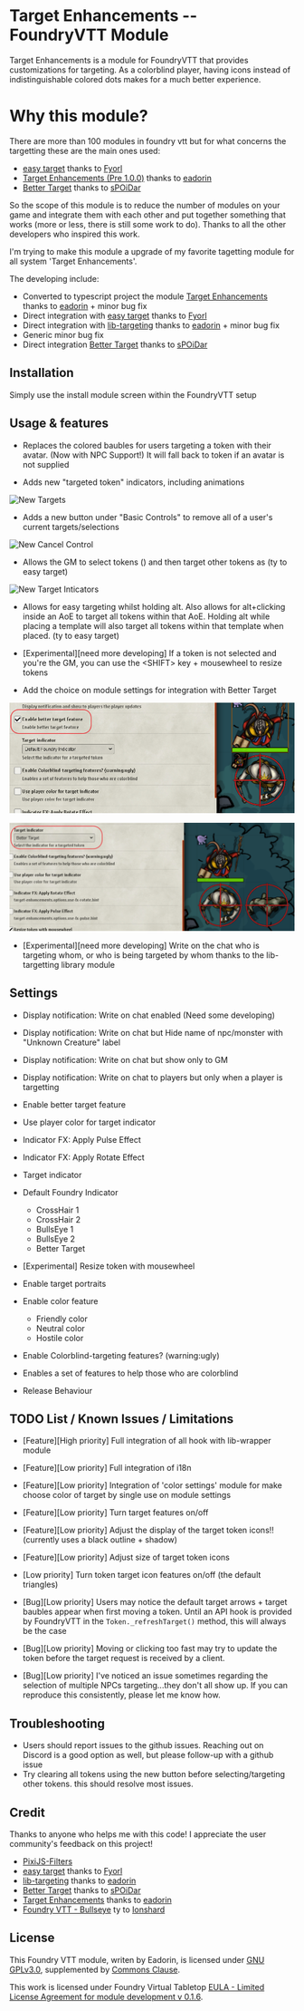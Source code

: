 # Target Enhancements -- FoundryVTT Module

Target Enhancements is a module for FoundryVTT that provides customizations for targeting. As a colorblind player, having icons instead of indistinguishable colored dots makes for a much better experience.

# Why this module?

There are more than 100 modules in foundry vtt but for what concerns the targetting these are the main ones used:

- [easy target](https://bitbucket.org/Fyorl/easy-target/src/master/) thanks to [Fyorl](https://bitbucket.org/%7Beee45cf2-a6e7-43d6-bded-8054de334101%7D/)
- [Target Enhancements (Pre 1.0.0)](https://github.com/eadorin/target-enhancements) thanks to [eadorin](https://github.com/eadorin) 
- [Better Target](https://github.com/sPOiDar/fvtt-module-better-target) thanks to [sPOiDar
](https://github.com/sPOiDar/fvtt-module-better-target)

So the scope of this module is to reduce the number of modules on your game and integrate them with each other and put together something that works (more or less, there is still some work to do).
Thanks to all the other developers who inspired this work.

I'm trying to make this module a upgrade of my favorite tagetting module for all  system 'Target Enhancements'.

The developing include:

- Converted to typescript project the module [Target Enhancements](https://github.com/eadorin/target-enhancements) thanks to [eadorin](https://github.com/eadorin) + minor bug fix
- Direct integration with [easy target](https://bitbucket.org/Fyorl/easy-target/src/master/) thanks to [Fyorl](https://bitbucket.org/%7Beee45cf2-a6e7-43d6-bded-8054de334101%7D/)
- Direct integration with [lib-targeting](https://github.com/eadorin/lib-targeting) thanks to [eadorin](https://github.com/eadorin) + minor bug fix
- Generic minor bug fix
- Direct integration [Better Target](https://github.com/sPOiDar/fvtt-module-better-target) thanks to [sPOiDar
](https://github.com/sPOiDar/fvtt-module-better-target)

  
## Installation

Simply use the install module screen within the FoundryVTT setup

## Usage & features

- Replaces the colored baubles for users targeting a token with their avatar. (Now with NPC Support!) It will fall back to token if an avatar is not supplied

- Adds new "targeted token" indicators, including animations

![New Targets](./img/screenshot_targets.png?raw=true)

- Adds a new button under "Basic Controls" to remove all of a user's current targets/selections

![New Cancel Control](./img/new_cancel_control.png?raw=true)

- Allows the GM to select tokens (<SELECTED>) and then target other tokens as <SELECTED> (ty to easy target)
  
![New Target Inticators](./img/screenshot_indicator_crosshair.png?raw=true)

- Allows for easy targeting whilst holding alt. Also allows for alt+clicking inside an AoE to target all tokens within that AoE. Holding alt while placing a template will also target all tokens within that template when placed. (ty to easy target)

- [Experimental][need more developing] If a token is not selected and you're the GM, you can use the &lt;SHIFT&gt; key + mousewheel to resize tokens

- Add the choice on module settings for integration with Better Target

![Better Target 1](./img/better_target_1.png?raw=true)

![Better Target 2](./img/better_target_2.png?raw=true)

- [Experimental][need more developing] Write on the chat who is targeting whom, or who is being targeted by whom thanks to the lib-targetting library module

## Settings

- Display notification: Write on chat enabled (Need some developing)

- Display notification: Write on chat but Hide name of npc/monster with "Unknown Creature" label

- Display notification: Write on chat but show only to GM
	
- Display notification: Write on chat to players but only when a player is targetting
		
- Enable better target feature
       
- Use player color for target indicator

- Indicator FX: Apply Pulse Effect

- Indicator FX: Apply Rotate Effect

- Target indicator

-  Default Foundry Indicator

   -  CrossHair 1
   -  CrossHair 2
   -  BullsEye 1
   -  BullsEye 2
   -  Better Target

- [Experimental] Resize token with mousewheel

- Enable target portraits

- Enable color feature
  
  - Friendly color  
  - Neutral color
  - Hostile color

- Enable Colorblind-targeting features? (warning:ugly)
  
- Enables a set of features to help those who are colorblind

- Release Behaviour

<!----
1. From the Game Settings tab
2. In the 'Game Settings' section, Click 'Configure Settings' (button)
3. Click the 'Module Settings' tab. 
4. Scrol down to the *Target Enhancements* section
5. Select the options that you want and save
-->

## TODO List / Known Issues / Limitations

- [Feature][High priority] Full integration of all hook with lib-wrapper module 

- [Feature][Low priority] Full integration of i18n
  
- [Feature][Low priority] Integration of 'color settings' module for make choose color of target by single use on module settings 

- [Feature][Low priority] Turn target features on/off

- [Feature][Low priority] Adjust the display of the target token icons!! (currently uses a black outline + shadow)

- [Feature][Low priority] Adjust size of target token icons

- [Low priority] Turn token target icon features on/off  (the default triangles)

- [Bug][Low priority] Users may notice the default target arrows + target baubles appear when first moving a token. Until an API hook is provided by FoundryVTT in the `Token._refreshTarget()` method, this will always be the case

- [Bug][Low priority] Moving or clicking too fast may try to update the token before the target request is received by a client.

- [Bug][Low priority] I've noticed an issue sometimes regarding the selection of multiple NPCs targeting...they don't all show up. If you can reproduce this consistently, please let me know how.

## Troubleshooting

- Users should report issues to the github issues. Reaching out on Discord is a good option as well, but please follow-up with a github issue
- Try clearing all tokens using the new button before selecting/targeting other tokens. this should resolve most issues.

## Credit

Thanks to anyone who helps me with this code! I appreciate the user community's feedback on this project!

- [PixiJS-Filters](https://github.com/pixijs/pixi-filters)
- [easy target](https://bitbucket.org/Fyorl/easy-target/src/master/) thanks to [Fyorl](https://bitbucket.org/%7Beee45cf2-a6e7-43d6-bded-8054de334101%7D/)
- [lib-targeting](https://github.com/eadorin/lib-targeting) thanks to [eadorin](https://github.com/eadorin)
- [Better Target](https://github.com/sPOiDar/fvtt-module-better-target) thanks to [sPOiDar
](https://github.com/sPOiDar/fvtt-module-better-target)
- [Target Enhancements](https://github.com/eadorin/target-enhancements) thanks to [eadorin](https://github.com/eadorin)
- [Foundry VTT - Bullseye](https://gitlab.com/Ionshard/foundry-vtt-bullseye) ty to [Ionshard](https://gitlab.com/Ionshard)

## License
This Foundry VTT module, writen by Eadorin, is licensed under [GNU GPLv3.0](https://www.gnu.org/licenses/gpl-3.0.en.html), supplemented by [Commons Clause](https://commonsclause.com/).

This work is licensed under Foundry Virtual Tabletop [EULA - Limited License Agreement for module development v 0.1.6](http://foundryvtt.com/pages/license.html).

